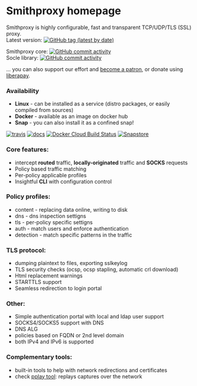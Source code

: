 # Smithproxy homepage

Smithproxy is highly configurable, fast and transparent TCP/UDP/TLS (SSL) proxy.  
Latest version: [![GitHub tag (latest by date)](https://img.shields.io/github/v/tag/astibal/smithproxy)](https://github.com/astibal/smithproxy/releases)   

Smithproxy core: [![GitHub commit activity](https://img.shields.io/github/commit-activity/m/astibal/smithproxy)](https://github.com/astibal/smithproxy/)  
Socle library: [![GitHub commit activity](https://img.shields.io/github/commit-activity/m/astibal/socle)](https://github.com/astibal/socle/)  
  
... you can also support our effort and [become a patron](https://www.patreon.com/bePatron?u=23520766), or donate using [liberapay](https://liberapay.com/astib/donate).

### Availability
  * **Linux** - can be installed as a service (distro packages, or easily compiled from sources)
  * **Docker** - available as an image on docker hub
  * **Snap** - you can also install it as a confined snap!
  
  [![travis](https://travis-ci.org/astibal/smithproxy.svg?branch=master)](https://travis-ci.org/github/astibal/smithproxy)
  [![docs](https://readthedocs.org/projects/smithproxy/badge/?version=latest&style=flat)](https://smithproxy.readthedocs.org)
  [![Docker Cloud Build Status](https://img.shields.io/docker/cloud/build/astibal/smithproxy)](https://hub.docker.com/repository/docker/astibal/smithproxy)
  [![Snapstore](https://img.shields.io/badge/snap_build-passing-passing)](https://snapcraft.io/smithproxy)

### Core features:
  * intercept **routed** traffic, **locally-originated** traffic and **SOCKS** requests
  * Policy based traffic matching
  * Per-policy applicable profiles
  * Insightful **CLI** with configuration control

### Policy profiles:
  * content - replacing data online, writing to disk
  * dns - dns inspection settigns
  * tls - per-policy specific settigns
  * auth - match users and enforce authentication
  * detection - match specific patterns in the traffic

### TLS protocol:
  * dumping plaintext to files, exporting sslkeylog
  * TLS security checks (ocsp, ocsp stapling, automatic crl download)
  * Html replacement warnings
  * STARTTLS support
  * Seamless redirection to login portal

### Other:
  * Simple authentication portal with local and ldap user support
  * SOCKS4/SOCKS5 support with DNS
  * DNS ALG
  * policies based on FQDN or 2nd level domain
  * both IPv4 and IPv6 is supported

### Complementary tools:
  * built-in tools to help with network redirections and certificates
  * check [pplay tool](https://pypi.org/project/pplay/): replays captures
    over the network
    

